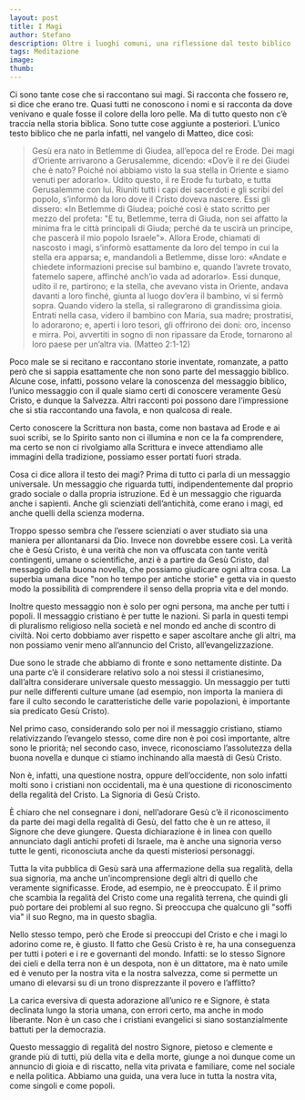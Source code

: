 ```yaml
---
layout: post
title: I Magi
author: Stefano
description: Oltre i luoghi comuni, una riflessione dal testo biblico
tags: Meditazione
image:
thumb:
---
```

Ci sono tante cose che si raccontano sui magi. Si racconta che fossero re, si dice che erano tre. Quasi tutti ne conoscono i nomi e si racconta da dove venivano e quale fosse il colore della loro pelle. Ma di tutto questo non c’è traccia nella storia biblica. Sono tutte cose aggiunte a posteriori. L’unico testo biblico che ne parla infatti, nel vangelo di Matteo, dice così:


> Gesù era nato in Betlemme di Giudea, all’epoca del re Erode. Dei magi d’Oriente arrivarono a Gerusalemme, dicendo: «Dov’è il re dei Giudei che è nato? Poiché noi abbiamo visto la sua stella in Oriente e siamo venuti per adorarlo». Udito questo, il re Erode fu turbato, e tutta Gerusalemme con lui. Riuniti tutti i capi dei sacerdoti e gli scribi del popolo, s’informò da loro dove il Cristo doveva nascere. Essi gli dissero: «In Betlemme di Giudea; poiché così è stato scritto per mezzo del profeta: "E tu, Betlemme, terra di Giuda, non sei affatto la minima fra le città principali di Giuda; perché da te uscirà un principe, che pascerà il mio popolo Israele"». Allora Erode, chiamati di nascosto i magi, s’informò esattamente da loro del tempo in cui la stella era apparsa; e, mandandoli a Betlemme, disse loro: «Andate e chiedete informazioni precise sul bambino e, quando l’avrete trovato, fatemelo sapere, affinché anch’io vada ad adorarlo». Essi dunque, udito il re, partirono; e la stella, che avevano vista in Oriente, andava davanti a loro finché, giunta al luogo dov’era il bambino, vi si fermò sopra. Quando videro la stella, si rallegrarono di grandissima gioia. Entrati nella casa, videro il bambino con Maria, sua madre; prostratisi, lo adorarono; e, aperti i loro tesori, gli offrirono dei doni: oro, incenso e mirra. Poi, avvertiti in sogno di non ripassare da Erode, tornarono al loro paese per un’altra via. (Matteo 2:1-12)

Poco male se si recitano e raccontano storie inventate, romanzate, a patto però che si sappia esattamente che non sono parte del messaggio biblico. Alcune cose, infatti, possono velare la conoscenza del messaggio biblico, l’unico messaggio con il quale siamo certi di conoscere veramente Gesù Cristo, e dunque la Salvezza. Altri racconti poi possono dare l’impressione che si stia raccontando una favola, e non qualcosa di reale.

Certo conoscere la Scrittura non basta, come non bastava ad Erode e ai suoi scribi, se lo Spirito santo non ci illumina e non ce la fa comprendere, ma certo se non ci rivolgiamo alla Scrittura e invece attendiamo alle immagini della tradizione, possiamo esser portati fuori strada.

Cosa ci dice allora il testo dei magi? Prima di tutto ci parla di un messaggio universale. Un messaggio che riguarda tutti, indipendentemente dal proprio grado sociale o dalla propria istruzione. Ed è un messaggio che riguarda anche i sapienti. Anche gli scienziati dell’antichità, come erano i magi, ed anche quelli della scienza moderna.

Troppo spesso sembra che l’essere scienziati o aver studiato sia una maniera per allontanarsi da Dio. Invece non dovrebbe essere così. La verità che è Gesù Cristo, è una verità che non va offuscata con tante verità contingenti, umane o scientifiche, anzi è a partire da Gesù Cristo, dal messaggio della buona novella, che possiamo giudicare ogni altra cosa. La superbia umana dice "non ho tempo per antiche storie" e getta via in questo modo la possibilità di comprendere il senso della propria vita e del mondo.

Inoltre questo messaggio non è solo per ogni persona, ma anche per tutti i popoli. Il messaggio cristiano è per tutte le nazioni. Si parla in questi tempi di pluralismo religioso nella società e nel mondo ed anche di scontro di civiltà. Noi certo dobbiamo aver rispetto e saper ascoltare anche gli altri, ma non possiamo venir meno all’annuncio del Cristo, all’evangelizzazione.

Due sono le strade che abbiamo di fronte e sono nettamente distinte. Da una parte c’è il considerare relativo solo a noi stessi il cristianesimo, dall’altra considerare universale questo messaggio. Un messaggio per tutti pur nelle differenti culture umane (ad esempio, non importa la maniera di fare il culto secondo le caratteristiche delle varie popolazioni, è importante sia predicato Gesù Cristo).

Nel primo caso, considerando solo per noi il messaggio cristiano, stiamo relativizzando l’evangelo stesso, come dire non è poi così importante, altre sono le priorità; nel secondo caso, invece, riconosciamo l’assolutezza della buona novella e dunque ci stiamo inchinando alla maestà di Gesù Cristo.

Non è, infatti, una questione nostra, oppure dell’occidente, non solo infatti molti sono i cristiani non occidentali, ma è una questione di riconoscimento della regalità del Cristo. La Signoria di Gesù Cristo.

È chiaro che nel consegnare i doni, nell’adorare Gesù c’è il riconoscimento da parte dei magi della regalità di Gesù, del fatto che è un re atteso, il Signore che deve giungere. Questa dichiarazione è in linea con quello annunciato dagli antichi profeti di Israele, ma è anche una signoria verso tutte le genti, riconosciuta anche da questi misteriosi personaggi.

Tutta la vita pubblica di Gesù sarà una affermazione della sua regalità, della sua signoria, ma anche un’incomprensione degli altri di quello che veramente significasse. Erode, ad esempio, ne è preoccupato. È il primo che scambia la regalità del Cristo come una regalità terrena, che quindi gli può portare dei problemi al suo regno. Si preoccupa che qualcuno gli "soffi via" il suo Regno, ma in questo sbaglia.

Nello stesso tempo, però che Erode si preoccupi del Cristo e che i magi lo adorino come re, è giusto. Il fatto che Gesù Cristo è re, ha una conseguenza per tutti i poteri e i re e governanti del mondo. Infatti: se lo stesso Signore dei cieli e della terra non è un despota, non è un dittatore, ma è nato umile ed è venuto per la nostra vita e la nostra salvezza, come si permette un umano di elevarsi su di un trono disprezzante il povero e l’afflitto?

La carica eversiva di questa adorazione all’unico re e Signore, è stata declinata lungo la storia umana, con errori certo, ma anche in modo liberante. Non è un caso che i cristiani evangelici si siano sostanzialmente battuti per la democrazia.

Questo messaggio di regalità del nostro Signore, pietoso e clemente e grande più di tutti, più della vita e della morte, giunge a noi dunque come un annuncio di gioia e di riscatto, nella vita privata e familiare, come nel sociale e nella politica. Abbiamo una guida, una vera luce in tutta la nostra vita, come singoli e come popoli.